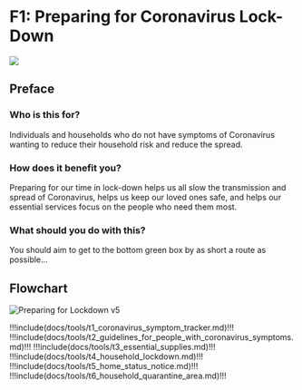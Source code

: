 # F1: Preparing for Coronavirus Lock-Down

<a href="/Coronavirus_Toolkit_F1_Tools_1-6.zip" target="_blank">
    <img class="downloadtools" src="/download-tools.png" />
</a>

## Preface

### Who is this for?

Individuals and households who do not have symptoms of Coronavirus wanting to reduce their household risk and reduce the spread.

### How does it benefit you?

Preparing for our time in lock-down helps us all slow the transmission and spread of Coronavirus, helps us keep our loved ones safe, and helps our essential services focus on the people who need them most.

### What should you do with this?

You should aim to get to the bottom green box by as short a route as possible...

## Flowchart

![Preparing for Lockdown v5](F1-Preparing_for_Lockdown_v5.jpg)

!!!include(docs/tools/t1_coronavirus_symptom_tracker.md)!!!
!!!include(docs/tools/t2_guidelines_for_people_with_coronavirus_symptoms.md)!!!
!!!include(docs/tools/t3_essential_supplies.md)!!!
!!!include(docs/tools/t4_household_lockdown.md)!!!
!!!include(docs/tools/t5_home_status_notice.md)!!!
!!!include(docs/tools/t6_household_quarantine_area.md)!!!
